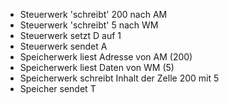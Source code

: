  - Steuerwerk 'schreibt' 200 nach AM
 - Steuerwerk 'schreibt' 5 nach WM
 - Steuerwerk setzt D auf 1
 - Steuerwerk sendet A
 - Speicherwerk liest Adresse von AM (200)
 - Speicherwerk liest Daten von WM (5)
 - Speicherwerk schreibt Inhalt der Zelle 200 mit 5
 - Speicher sendet T
